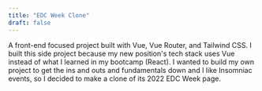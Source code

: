 ```yaml
---
title: "EDC Week Clone"
draft: false
---
```


A front-end focused project built with Vue, Vue Router, and Tailwind CSS. I built this side project because my new position's tech stack uses Vue instead of what I learned in my bootcamp (React). I wanted to build my own project to get the ins and outs and fundamentals down and I like Insomniac events, so I decided to make a clone of its 2022 EDC Week page.